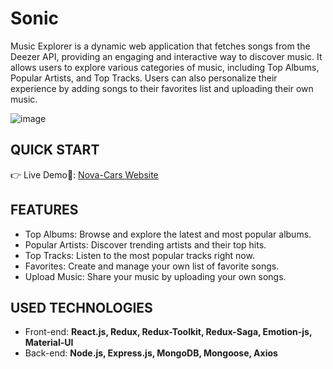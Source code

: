 # Sonic

Music Explorer is a dynamic web application that fetches songs from the Deezer API, providing an engaging and interactive way to discover music. It allows users to explore various categories of music, including Top Albums, Popular Artists, and Top Tracks. Users can also personalize their experience by adding songs to their favorites list and uploading their own music.

![image](https://github.com/dagmfre/Sonic_Client/assets/96683816/90076adc-04c2-47e2-800a-8e3b718c81cb)

##  QUICK START
👉 Live Demo🔗: [Nova-Cars Website](https://sonic-client.vercel.app)

##  FEATURES
- Top Albums: Browse and explore the latest and most popular albums.
- Popular Artists: Discover trending artists and their top hits.
- Top Tracks: Listen to the most popular tracks right now.
- Favorites: Create and manage your own list of favorite songs.
- Upload Music: Share your music by uploading your own songs.
  
##  USED TECHNOLOGIES
- Front-end: **React.js, Redux, Redux-Toolkit, Redux-Saga, Emotion-js, Material-UI**
- Back-end: **Node.js, Express.js, MongoDB, Mongoose, Axios**
